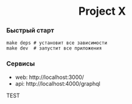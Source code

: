 <h1 align="center">Project X</h1>

### Быстрый старт

```shell
make deps # установит все зависимости
make dev  # запустит все приложения
```

### Сервисы

- web: http://localhost:3000/
- api: http://localhost:4000/graphql

TEST
